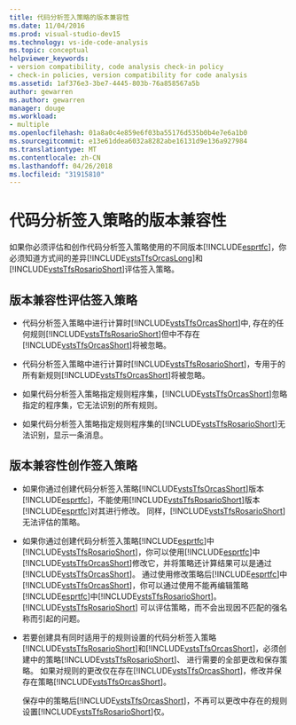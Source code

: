 ```yaml
---
title: 代码分析签入策略的版本兼容性
ms.date: 11/04/2016
ms.prod: visual-studio-dev15
ms.technology: vs-ide-code-analysis
ms.topic: conceptual
helpviewer_keywords:
- version compatibility, code analysis check-in policy
- check-in policies, version compatibility for code analysis
ms.assetid: 1af376e3-3be7-4445-803b-76a858567a5b
author: gewarren
ms.author: gewarren
manager: douge
ms.workload:
- multiple
ms.openlocfilehash: 01a8a0c4e859e6f03ba55176d535b0b4e7e6a1b0
ms.sourcegitcommit: e13e61ddea6032a8282abe16131d9e136a927984
ms.translationtype: MT
ms.contentlocale: zh-CN
ms.lasthandoff: 04/26/2018
ms.locfileid: "31915810"
---
```

# <a name="version-compatibility-for-code-analysis-check-in-policies"></a>代码分析签入策略的版本兼容性
如果你必须评估和创作代码分析签入策略使用的不同版本[!INCLUDE[esprtfc](../code-quality/includes/esprtfc_md.md)]，你必须知道方式间的差异[!INCLUDE[vstsTfsOrcasLong](../code-quality/includes/vststfsorcaslong_md.md)]和[!INCLUDE[vstsTfsRosarioShort](../code-quality/includes/vststfsrosarioshort_md.md)]评估签入策略。

## <a name="version-compatibility-for-evaluating-check-in-policies"></a>版本兼容性评估签入策略

-   代码分析签入策略中进行计算时[!INCLUDE[vstsTfsOrcasShort](../code-quality/includes/vststfsorcasshort_md.md)]中, 存在的任何规则[!INCLUDE[vstsTfsRosarioShort](../code-quality/includes/vststfsrosarioshort_md.md)]但中不存在[!INCLUDE[vstsTfsOrcasShort](../code-quality/includes/vststfsorcasshort_md.md)]将被忽略。

-   代码分析签入策略中进行计算时[!INCLUDE[vstsTfsRosarioShort](../code-quality/includes/vststfsrosarioshort_md.md)]，专用于的所有新规则[!INCLUDE[vstsTfsOrcasShort](../code-quality/includes/vststfsorcasshort_md.md)]将被忽略。

-   如果代码分析签入策略指定规则程序集，[!INCLUDE[vstsTfsOrcasShort](../code-quality/includes/vststfsorcasshort_md.md)]忽略指定的程序集，它无法识别的所有规则。

-   如果代码分析签入策略指定规则程序集的[!INCLUDE[vstsTfsRosarioShort](../code-quality/includes/vststfsrosarioshort_md.md)]无法识别，显示一条消息。

## <a name="version-compatibility-for-authoring-check-in-policies"></a>版本兼容性创作签入策略

-   如果你通过创建代码分析签入策略[!INCLUDE[vstsTfsOrcasShort](../code-quality/includes/vststfsorcasshort_md.md)]版本[!INCLUDE[esprtfc](../code-quality/includes/esprtfc_md.md)]，不能使用[!INCLUDE[vstsTfsRosarioShort](../code-quality/includes/vststfsrosarioshort_md.md)]版本[!INCLUDE[esprtfc](../code-quality/includes/esprtfc_md.md)]对其进行修改。 同样，[!INCLUDE[vstsTfsRosarioShort](../code-quality/includes/vststfsrosarioshort_md.md)]无法评估的策略。

-   如果你通过创建代码分析签入策略[!INCLUDE[esprtfc](../code-quality/includes/esprtfc_md.md)]中[!INCLUDE[vstsTfsRosarioShort](../code-quality/includes/vststfsrosarioshort_md.md)]，你可以使用[!INCLUDE[esprtfc](../code-quality/includes/esprtfc_md.md)]中[!INCLUDE[vstsTfsOrcasShort](../code-quality/includes/vststfsorcasshort_md.md)]修改它，并将策略还计算结果可以是通过[!INCLUDE[vstsTfsOrcasShort](../code-quality/includes/vststfsorcasshort_md.md)]。 通过使用修改策略后[!INCLUDE[esprtfc](../code-quality/includes/esprtfc_md.md)]中[!INCLUDE[vstsTfsOrcasShort](../code-quality/includes/vststfsorcasshort_md.md)]，你可以通过使用不能再编辑策略[!INCLUDE[esprtfc](../code-quality/includes/esprtfc_md.md)]中[!INCLUDE[vstsTfsRosarioShort](../code-quality/includes/vststfsrosarioshort_md.md)]。 [!INCLUDE[vstsTfsRosarioShort](../code-quality/includes/vststfsrosarioshort_md.md)] 可以评估策略，而不会出现因不匹配的强名称而引起的问题。

-   若要创建具有同时适用于的规则设置的代码分析签入策略[!INCLUDE[vstsTfsRosarioShort](../code-quality/includes/vststfsrosarioshort_md.md)]和[!INCLUDE[vstsTfsOrcasShort](../code-quality/includes/vststfsorcasshort_md.md)]，必须创建中的策略[!INCLUDE[vstsTfsRosarioShort](../code-quality/includes/vststfsrosarioshort_md.md)]、 进行需要的全部更改和保存策略。 如果对规则的更改仅在存在[!INCLUDE[vstsTfsOrcasShort](../code-quality/includes/vststfsorcasshort_md.md)]，修改并保存在策略[!INCLUDE[vstsTfsOrcasShort](../code-quality/includes/vststfsorcasshort_md.md)]。

     保存中的策略后[!INCLUDE[vstsTfsOrcasShort](../code-quality/includes/vststfsorcasshort_md.md)]，不再可以更改中存在的规则设置[!INCLUDE[vstsTfsRosarioShort](../code-quality/includes/vststfsrosarioshort_md.md)]仅。